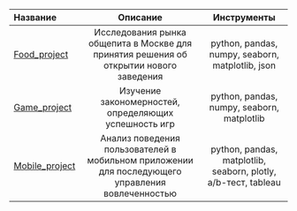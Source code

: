 | Название   |Описание  | Инструменты |
| :------------ |:---------------:| :---------------:| 
| [Food_project](https://github.com/BKaterina/Yandex_practicum/tree/main/Food_project) | Исследования рынка общепита в Москве для принятия решения об открытии нового заведения        |python, pandas, numpy, seaborn, matplotlib, json| 
| [Game_project](https://github.com/BKaterina/Yandex_practicum/tree/main/Game_project)   | Изучение закономерностей, определяющих успешность игр        |python, pandas, numpy, seaborn, matplotlib|
| [Mobile_project](https://github.com/BKaterina/Yandex_practicum/tree/main/Mobile_project)       | Анализ поведения пользователей в мобильном приложении для последующего управления вовлеченностью  |  python, pandas, matplotlib, seaborn, plotly, a/b-тест, tableau|

